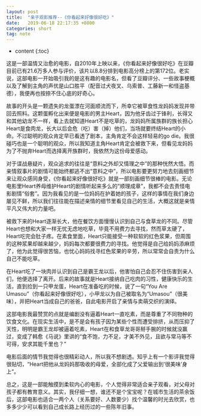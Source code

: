 ```yaml
---
layout: post
title:  "亲子观影推荐--《你看起来好像很好吃》"
date:   2019-06-18 22:17:35 +0800
categories: short
tag: note
---
```


* content
{:toc}


这是一部温情又治愈的电影，自2010年上映以来，《你看起来好像很好吃》在豆瓣目前已有21.6万多人参与评价，该片以8.8分排到电影高分榜上的第172位。老实说，这部电影一开始吸引我的是这有趣的电影名，但看了豆瓣评分、一些故事梗概以及了解到主角的声优是山口胜平（配音过犬夜叉、乌索普、工藤新一和怪盗基德），我便再也按捺不住心底的好奇心。

故事的开头是一颗遗失的龙蛋漂在河面顺流而下，所幸它被草食性龙妈妈发现并带回去照料。这颗蛋孵化出来便是电影的男主Heart，因为他牙齿过于锋利，长得又和其他幼龙不一样，看上去就知道Heart不是吃草的，龙妈妈所属族群的族长担心Heart是食肉龙，长大以后会危（吃）害（掉）他们，当场就要终结Heart的小命。不过聪明的观众肯定早已看透了剧本，主角肯定不会这样轻易的go die。我很碰巧也是一个聪明的观众，所以我知道主角Heart肯定会被救下来，但看见龙妈妈为了不抛弃Heart而选择离开族群时，我依然为这份母爱感动。

对于谍战悬疑片，观众追求的往往是“意料之外却又情理之中”的那种恍然大悟。而亲情叙事片的剧情可能始终都逃不出“意料之中”，所以电影要更努力地去刻画细节来让观众感同身受，《你看起来好像很好吃》就是一部刻画细节很棒的电影。无论电影里Heart养母维护Heart的剧情听起来多么的“顺理成章”，我都不会去责怪电影剧情“俗套”。因为我看见的是一位妈妈在护着她的孩子，这样的事情在我们身边屡见不鲜，所以我们往往能在描述亲情的细节里看见自己的生活，大概这就是亲情平凡又伟大的力量吧。

被救下来的Heart逐渐长大，他在餐饮方面慢慢认识到自己与食草龙的不同。尽管Heart也想和大家一样无忧无虑地吃草，毕竟不用费力去寻找，然而草太硬了，Heart吃完会肚子疼。在素食里面，Heart只能接受一种软软的红色浆果，但周围的这种浆果却越来越少，妈妈每次都要很费力的寻找。他觉得是自己给妈妈添麻烦了，他为此觉得很苦恼，也忧心妈妈找寻红色浆果的辛劳，所以常常会自责为什么自己不能吃草。

在Heart吃了一块肉并认识到自己是霸王龙以后，他害怕自己会忍不住伤害到亲人们，他便选择了离开。后来的故事就是Heart接纳自己吃肉的习性，健康快乐的生活，直到捡到一只甲龙蛋，Heart在准备吃的时候，说了一句“You Are Umasou”（你看起来好像很好吃），小甲龙以为自己被取名为“Umasou”（很美味），并把Heart当成自己的爸爸，自此电影开启了亲情与卖萌交织的演绎。

这部电影我最赞赏的点就是编剧没有逼着Heart一直吃素，而是尊重了不同物种的饮食文化。在现实生活中，是不是会有孩子因为某些个性而遭受排挤，从而压抑了天性，明明是霸王龙却被逼着吃素，Heart在和食草龙哥哥掰手腕的时候就没赢过，变成了韩愈《马说》里讲的“食不饱，力不足，才美不外见，且欲与常马等不可得，安求其能千里也？”

电影后面的情节我觉得也很精彩动人，所以我不想剧透。知乎上有一个影评我觉得很贴切，“Heart把他从龙妈妈那吸收的母爱，全部化成了父爱输出到‘很美味’身上”。

总之，这是一部能触摸到柔软内心的电影，个人觉得非常适合亲子观看，对父母对孩子都有教育意义。其实，我仔细一想，谁还不是个宝宝呢？在城市生活的茶余饭后，这部电影也适合一两个人（关系要好、人数要少）找个温馨的时光去欣赏，也多多少少可以看到自己成长路上经历过的一些陈年旧事。






[jekyll]:      http://jekyllrb.com
[jekyll-gh]:   https://github.com/jekyll/jekyll
[jekyll-help]: https://github.com/jekyll/jekyll-help
